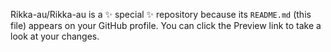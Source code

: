 
Rikka-au/Rikka-au is a ✨ special ✨ repository because its `README.md` (this file) appears on your GitHub profile.
You can click the Preview link to take a look at your changes.

